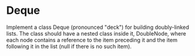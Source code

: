 # Deque
Implement a class Deque (pronounced "deck") for building doubly-linked lists. The class should have a nested class inside it, DoubleNode, where each node contains a reference to the item preceding it and the item following it in the list (null if there is no such item). 
